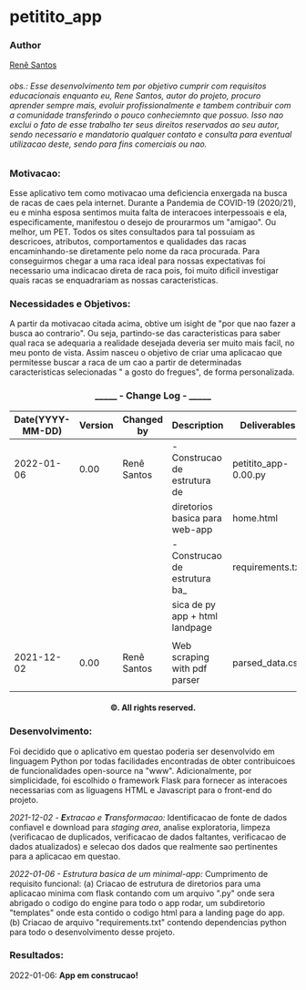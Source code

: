 <h1>petitito_app</h1>

<h3><strong>Author</strong></h3><a href="https://www.linkedin.com/in/rene-santos-pro/">Renê Santos</a>

<h6>obs.: Esse desenvolvimento tem por objetivo cumprir com requisitos educacionais enquanto eu, Rene Santos, autor do projeto, procuro aprender sempre mais, evoluir profissionalmente e tambem contribuir com a comunidade transferindo o pouco conheciemnto que possuo. Isso nao exclui o fato de esse trabalho ter seus direitos reservados ao seu autor, sendo necessario e mandatorio qualquer contato e consulta para eventual utilizacao deste, sendo para fins comerciais ou nao.</h6>


<h3>Motivacao:</h3>
Esse aplicativo tem como motivacao uma deficiencia enxergada na busca de racas de caes pela internet.
Durante a Pandemia de COVID-19 (2020/21), eu e minha esposa sentimos muita falta de interacoes interpessoais e ela, especificamente, manifestou o desejo de prourarmos um "amigao". Ou melhor, um PET.
Todos os sites consultados para tal possuiam as descricoes, atributos, comportamentos e qualidades das racas encaminhando-se diretamente pelo nome da raca procurada. Para conseguirmos chegar a uma raca ideal para nossas expectativas foi necessario uma indicacao direta de raca pois, foi muito dificil investigar quais racas se enquadrariam as nossas caracteristicas.


<h3>Necessidades e Objetivos:</h3>
A partir da motivacao citada acima, obtive um isight de "por que nao fazer a busca ao contrario". Ou seja, partindo-se das caracteristicas para saber qual raca se adequaria a realidade desejada deveria ser muito mais facil, no meu ponto de vista.
Assim nasceu o objetivo de criar uma aplicacao que permitesse buscar a raca de um cao a partir de determinadas caracteristicas selecionadas " a gosto do fregues", de forma personalizada.


<h3 align="center">_____ - Change Log - _____</h3>

| Date(YYYY-MM-DD) | Version | Changed by   | Description                  | Deliverables         |
|------------------|---------|--------------|------------------------------|----------------------|
|       2022-01-06 |    0.00 | Renê Santos  | - Construcao de estrutura de | petitito_app-0.00.py |
|                  |         |              |diretorios basica para web-app| home.html            |
|                  |         |              | - Construcao de estrutura ba_| requirements.txt     |
|                  |         |              |sica de py app + html landpage|                      |
|                  |         |              |                              |                      |
|       2021-12-02 |    0.00 | Renê Santos  | Web scraping with pdf parser | parsed_data.csv      |
|                  |         |              |                              |                      |

<h4 align="center"> ©. All rights reserved. </h4>

<h3>Desenvolvimento:</h3>
Foi decidido que o aplicativo em questao poderia ser desenvolvido em linguagem Python por todas facilidades encontradas de obter contribuicoes de funcionalidades open-source na "www". Adicionalmente, por simplicidade, foi escolhido o framework Flask para fornecer as interacoes necessarias com as liguagens HTML e Javascript para o front-end do projeto.

<em>2021-12-02 - <strong>E</strong>xtracao e <strong>T</strong>ransformacao:</em>
Identificacao de fonte de dados confiavel e download para <em>staging area</em>, analise exploratoria, limpeza (verificacao de duplicados, verificacao de dados faltantes, verificacao de dados atualizados) e selecao dos dados que realmente sao pertinentes para a aplicacao em questao. 

<em>2022-01-06 - Estrutura basica de um minimal-app:</em>
Cumprimento de requisito funcional: (a) Criacao de estrutura de diretorios para uma aplicacao minima com flask contando com um arquivo ".py" onde sera abrigado o codigo do engine para todo o app rodar, um subdiretorio "templates" onde esta contido o codigo html para a landing page do app. (b) Criacao de arquivo "requirements.txt" contendo dependencias python para todo o desenvolvimento desse projeto.


<h3>Resultados:</h3>

2022-01-06: <strong>App em construcao!</strong>
